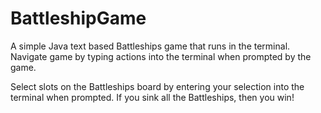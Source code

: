 # BattleshipGame
A simple Java text based Battleships game that runs in the terminal. Navigate game by typing actions into the terminal when prompted by the game.

Select slots on the Battleships board by entering your selection into the terminal when prompted.
If you sink all the Battleships, then you win!
